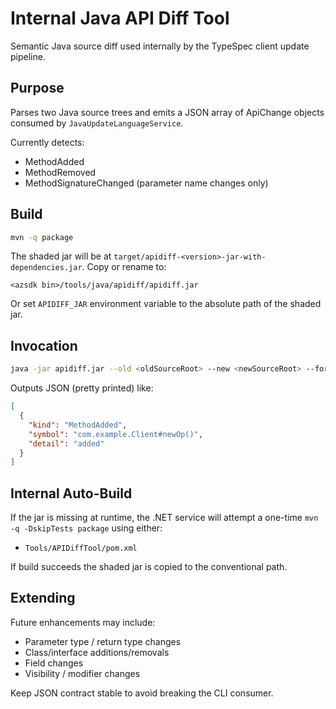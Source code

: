 # Internal Java API Diff Tool

Semantic Java source diff used internally by the TypeSpec client update pipeline.

## Purpose

Parses two Java source trees and emits a JSON array of ApiChange objects consumed by `JavaUpdateLanguageService`.

Currently detects:

- MethodAdded
- MethodRemoved
- MethodSignatureChanged (parameter name changes only)

## Build

```bash
mvn -q package
```

The shaded jar will be at `target/apidiff-<version>-jar-with-dependencies.jar`.
Copy or rename to:

```text
<azsdk bin>/tools/java/apidiff/apidiff.jar
```

Or set `APIDIFF_JAR` environment variable to the absolute path of the shaded jar.

## Invocation

```bash
java -jar apidiff.jar --old <oldSourceRoot> --new <newSourceRoot> --format json
```

Outputs JSON (pretty printed) like:

```json
[
  {
    "kind": "MethodAdded",
    "symbol": "com.example.Client#newOp()",
    "detail": "added"
  }
]
```

## Internal Auto-Build

If the jar is missing at runtime, the .NET service will attempt a one-time `mvn -q -DskipTests package` using either:

- `Tools/APIDiffTool/pom.xml`

If build succeeds the shaded jar is copied to the conventional path.

## Extending

Future enhancements may include:

- Parameter type / return type changes
- Class/interface additions/removals
- Field changes
- Visibility / modifier changes

Keep JSON contract stable to avoid breaking the CLI consumer.
